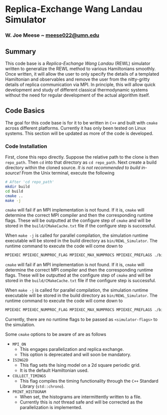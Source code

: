 # Replica-Exchange Wang Landau Simulator
### W. Joe Meese ~ meese022@umn.edu

## Summary 
This code base is a _Replica-Exchange Wang Landau_ (REWL) simulator written to generalize the REWL method to various Hamiltonians smoothly. Once written, it will allow the user to only specify the details of a templated Hamiltonian and observables and remove the user from the nitty-gritty details of replica communication via MPI. In principle, this will allow quick development and study of different classical thermodynamic systems without the need for regular development of the
actual algorithm itself.

## Code Basics
The goal for this code base is for it to be written in `C++` and built with `cmake` across different platforms. Currently it has only been tested on Linux systems. This section will be updated as more of the code is developed.

### Code Installation
First, clone this repo directly. Suppose the relative path to the clone is then `repo_path`. Then `cd` into that directory as `cd repo_path`. Next create a build directory within the cloned source. _It is not recommended to build in-source!_ From the Unix terminal, execute the following
```bash 
# After 'cd repo_path'
mkdir build
cd build
cmake ..
make -j 
```
`cmake` will fail if an MPI implementation is not found. If it is, `cmake` will determine the correct MPI compiler and then the corresponding runtime flags. These will be outputted at the configure step of `cmake` and will be stored in the `build/CMakeCache.txt` file if the configure step is successful. 

When `make -j` is called for parallel compilation, the simulation runtime executable will be stored in the build directory as `bin/REWL_Simulator`. The runtime command to execute the code will come down to
```bash
MPIEXEC MPIEXEC_NUMPROC_FLAG MPIEXEC_MAX_NUMPROCS MPIEXEC_PREFLAGS ./bin/REWL_Simulator MPIEXEC_POSTFLAGS <simulator-flags>
```
`cmake` will fail if an MPI implementation is not found. If it is, `cmake` will determine the correct MPI compiler and then the corresponding runtime flags. These will be outputted at the configure step of `cmake` and will be stored in the `build/CMakeCache.txt` file if the configure step is successful. 

When `make -j` is called for parallel compilation, the simulation runtime executable will be stored in the build directory as `bin/REWL_Simulator`. The runtime command to execute the code will come down to
```bash
MPIEXEC MPIEXEC_NUMPROC_FLAG MPIEXEC_MAX_NUMPROCS MPIEXEC_PREFLAGS ./bin/REWL_Simulator MPIEXEC_POSTFLAGS <simulator-flags>
```
Currently, there are no runtime flags to be passed as `<simulator-flags>` to the simulation.

Some `cmake` options to be aware of are as follows
* `MPI_ON`
    * This engages parallelization and replica exchange. 
    * This option is deprecated and will soon be mandatory.
* `ISING2D`
    * This flag sets the Ising model on a 2d square periodic grid.
    * It is the default Hamiltonian used.
* `COLLECT_TIMINGS`
    * This flag compiles the timing functionality through the `C++` Standard Library (`std::chrono`).
* `PRINT_HISTOGRAM`
    * When set, the histograms are intermittently written to a file.
    * Currently this is _not_ thread safe and will be corrected as the parallelization is implemented.
